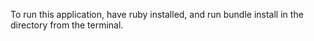To run this application, have ruby installed, and run bundle install in the directory from the terminal. 
